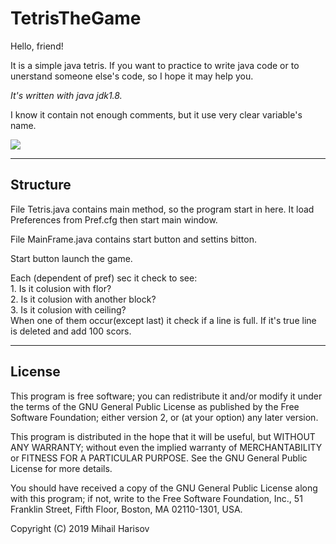 # TetrisTheGame 

Hello, friend!

It is a simple java tetris. 
If you want to practice to write java code or to unerstand someone else's code, 
so I hope it may help you. 

_It's written with java jdk1.8._ 

I know it contain not enough comments, but it use very clear variable's name. 

![](https://media.giphy.com/media/LjzV5bNP1VWzL7m3v1/giphy.gif)

***
## Structure
File Tetris.java contains main method, so the program start in here. 
It load Preferences from Pref.cfg then start main window. 

File MainFrame.java contains start button and settins bitton. 

Start button launch the game. 

Each (dependent of pref) sec it check to see:   
	1. Is it colusion with flor?   
	2. Is it colusion with another block?   
	3. Is it colusion with ceiling?   
When one of them occur(except last) it check if a line is full. 
If it's true line is deleted and add 100 scors. 

***
## License
  This program is free software; you can redistribute it and/or modify 
  it under the terms of the GNU General Public License as published by 
  the Free Software Foundation; either version 2, or (at your option) 
  any later version.
 
  This program is distributed in the hope that it will be useful, 
  but WITHOUT ANY WARRANTY; without even the implied warranty of 
  MERCHANTABILITY or FITNESS FOR A PARTICULAR PURPOSE.  See the 
  GNU General Public License for more details.
  
  You should have received a copy of the GNU General Public License along with 
  this program; if not, write to the Free Software Foundation, Inc., 51 Franklin 
  Street, Fifth Floor, Boston, MA 02110-1301, USA. 
  
  Copyright (C) 2019 Mihail Harisov 
 
